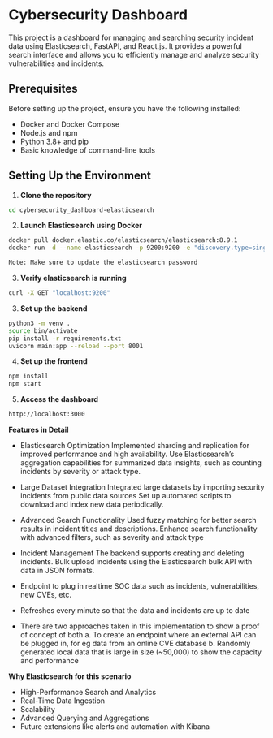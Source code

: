 # Cybersecurity Dashboard

This project is a dashboard for managing and searching security incident data using Elasticsearch, FastAPI, and React.js. It provides a powerful search interface and allows you to efficiently manage and analyze security vulnerabilities and incidents.


## Prerequisites

Before setting up the project, ensure you have the following installed:

- Docker and Docker Compose
- Node.js and npm
- Python 3.8+ and pip
- Basic knowledge of command-line tools

## Setting Up the Environment

1. **Clone the repository**
  ```bash
  cd cybersecurity_dashboard-elasticsearch
  ```

2. **Launch Elasticsearch using Docker**
  ```bash
  docker pull docker.elastic.co/elasticsearch/elasticsearch:8.9.1
  docker run -d --name elasticsearch -p 9200:9200 -e "discovery.type=single-node" elasticsearch:8.9.1

  Note: Make sure to update the elasticsearch password
  ```

3. **Verify elasticsearch is running**
  ```bash
  curl -X GET "localhost:9200"
  ```

3. **Set up the backend**
  ```bash
  python3 -m venv .
  source bin/activate
  pip install -r requirements.txt
  uvicorn main:app --reload --port 8001
  ```
        
4. **Set up the frontend**
  ```bash
  npm install
  npm start
  ```

5. **Access the dashboard**
  ```bash
  http://localhost:3000
  ```


**Features in Detail**

- Elasticsearch Optimization
Implemented sharding and replication for improved performance and high availability.
Use Elasticsearch’s aggregation capabilities for summarized data insights, such as counting incidents by severity or attack type.

- Large Dataset Integration
Integrated large datasets by importing security incidents from public data sources
Set up automated scripts to download and index new data periodically.

- Advanced Search Functionality
Used fuzzy matching for better search results in incident titles and descriptions.
Enhance search functionality with advanced filters, such as severity and attack type

- Incident Management
The backend supports creating and deleting incidents.
Bulk upload incidents using the Elasticsearch bulk API with data in JSON formats.

- Endpoint to plug in realtime SOC data such as incidents, vulnerabilities, new CVEs, etc.

- Refreshes every minute so that the data and incidents are up to date

- There are two approaches taken in this implementation to show a proof of concept of both
  a. To create an endpoint where an external API can be plugged in, for eg data from an online CVE database
  b. Randomly generated local data that is large in size (~50,000) to show the capacity and performance


**Why Elasticsearch for this scenario**

- High-Performance Search and Analytics
- Real-Time Data Ingestion
- Scalability
- Advanced Querying and Aggregations
- Future extensions like alerts and automation with Kibana